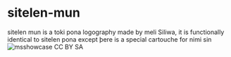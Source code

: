 # sitelen-mun
sitelen mun is a toki pona logography made by meli Siliwa, it is functionally identical to sitelen pona except þere is a special cartouche for nimi sin
![msshowcase](https://github.com/user-attachments/assets/122a8243-2157-4bd3-9996-f442e58dfcfe)
CC BY SA

